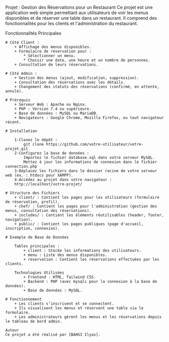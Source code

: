 Projet : Gestion des Réservations pour un Restaurant
    Ce projet est une application web simple permettant aux utilisateurs de voir les menus disponibles et de réserver une table dans un restaurant. Il comprend des fonctionnalités pour les clients et l'administration du restaurant.

Fonctionnalités Principales

    # Côté Client :
        + Affichage des menus disponibles.
        + Formulaire de réservation pour :
            * Sélectionner un menu.
            * Choisir une date, une heure et un nombre de personnes.
        + Consultation de leurs réservations.

    # Côté Admin :
        + Gestion des menus (ajout, modification, suppression).
        + Consultation des réservations avec les détails.
        + Changement des statuts des réservations (confirmé, en attente, annulé).

    # Prérequis
        + Serveur Web : Apache ou Nginx.
        + PHP : Version 7.4 ou supérieure.
        + Base de données : MySQL ou MariaDB.
        + Navigateurs : Google Chrome, Mozilla Firefox, ou tout navigateur récent.

    # Installation

        1-Clonez le dépôt :
            git clone https://github.com/votre-utilisateur/votre-projet.git
        2-Configurez la base de données :
            Importez le fichier database.sql dans votre serveur MySQL.
            Mettez à jour les informations de connexion dans le fichier connection.php 
        3-Déplacez les fichiers dans le dossier racine de votre serveur web (ex. : htdocs pour XAMPP).
        4-Accédez au projet dans votre navigateur :
        http://localhost/votre-projet/

    # Structure des Fichiers
        + client/ : Contient les pages pour les utilisateurs (formulaire de réservation, profil).
        + chef/ : Contient les pages pour l'administration (gestion des menus, consultation des réservations).
        + includes/ : Contient les éléments réutilisables (header, footer, navigation).
        + public/ : Contient les pages publiques (page d'accueil, inscription, connexion).

    # Exemple de Base de Données

        Tables principales :
            + client : Stocke les informations des utilisateurs.
            + menu : Liste des menus disponibles.
            + reservation : Contient les réservations effectuées par les clients.

        Technologies Utilisées
            + Frontend : HTML, Tailwind CSS.
            + Backend : PHP (avec mysqli pour la connexion à la base de données).
            + Base de données : MySQL.

    # Fonctionnement
        + Les clients s’inscrivent et se connectent.
        + Ils visualisent les menus et réservent une table via le formulaire.
        + Les administrateurs gèrent les menus et les réservations depuis le tableau de bord admin.

    Auteur
    Ce projet a été réalisé par [BAHSI Ilyas].